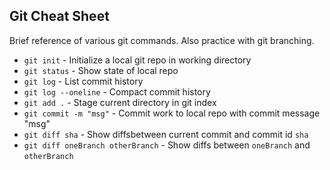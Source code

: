 ## Git Cheat Sheet

Brief reference of various git commands. Also practice with git branching.

* `git init` - Initialize a local git repo in working directory
* `git status` - Show state of local repo
* `git log` - List commit history
* `git log --oneline` - Compact commit history
* `git add .` - Stage current directory in git index
* `git commit -m "msg"` - Commit work to local repo with commit message "msg"
* `git diff sha` - Show diffsbetween current commit and commit id `sha`
* `git diff oneBranch otherBranch` - Show diffs between `oneBranch` and `otherBranch`
